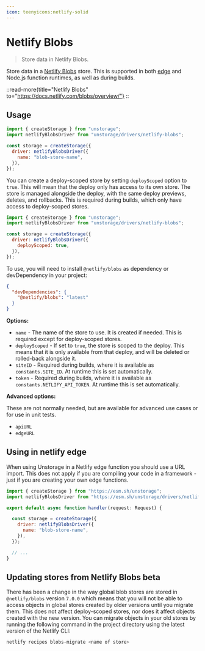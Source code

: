 ```yaml
---
icon: teenyicons:netlify-solid
---
```


# Netlify Blobs

> Store data in Netlify Blobs.

Store data in a [Netlify Blobs](https://docs.netlify.com/blobs/overview/) store. This is supported in both [edge](#using-in-netlify-edge) and Node.js function runtimes, as well as during builds.

::read-more{title="Netlify Blobs" to="https://docs.netlify.com/blobs/overview/"}
::

## Usage

```js
import { createStorage } from "unstorage";
import netlifyBlobsDriver from "unstorage/drivers/netlify-blobs";

const storage = createStorage({
  driver: netlifyBlobsDriver({
    name: "blob-store-name",
  }),
});
```

You can create a deploy-scoped store by setting `deployScoped` option to `true`. This will mean that the deploy only has access to its own store. The store is managed alongside the deploy, with the same deploy previews, deletes, and rollbacks. This is required during builds, which only have access to deploy-scoped stores.

```js
import { createStorage } from "unstorage";
import netlifyBlobsDriver from "unstorage/drivers/netlify-blobs";

const storage = createStorage({
  driver: netlifyBlobsDriver({
    deployScoped: true,
  }),
});
```

To use, you will need to install `@netlify/blobs` as dependency or devDependency in your project:

```json
{
  "devDependencies": {
    "@netlify/blobs": "latest"
  }
}
```

**Options:**

- `name` - The name of the store to use. It is created if needed. This is required except for deploy-scoped stores.
- `deployScoped` - If set to `true`, the store is scoped to the deploy. This means that it is only available from that deploy, and will be deleted or rolled-back alongside it.
- `siteID` - Required during builds, where it is available as `constants.SITE_ID`. At runtime this is set automatically.
- `token` - Required during builds, where it is available as `constants.NETLIFY_API_TOKEN`. At runtime this is set automatically.

**Advanced options:**

These are not normally needed, but are available for advanced use cases or for use in unit tests.

- `apiURL`
- `edgeURL`

## Using in netlify edge

When using Unstorage in a Netlify edge function you should use a URL import. This does not apply if you are compiling your code in a framework - just if you are creating your own edge functions.

```js
import { createStorage } from "https://esm.sh/unstorage";
import netlifyBlobsDriver from "https://esm.sh/unstorage/drivers/netlify-blobs";

export default async function handler(request: Request) {

  const storage = createStorage({
    driver: netlifyBlobsDriver({
      name: "blob-store-name",
    }),
  });

  // ...
}
```

## Updating stores from Netlify Blobs beta

There has been a change in the way global blob stores are stored in `@netlify/blobs` version `7.0.0` which means that you will not be able to access objects in global stores created by older versions until you migrate them. This does not affect deploy-scoped stores, nor does it affect objects created with the new version. You can migrate objects in your old stores by running the following command in the project directory using the latest version of the Netlify CLI:

```sh
netlify recipes blobs-migrate <name of store>
```
